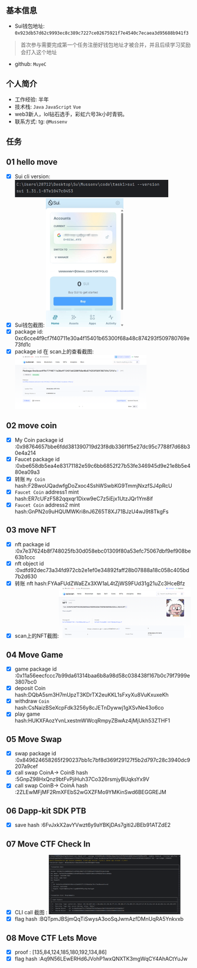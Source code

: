 ## 基本信息
- Sui钱包地址: `0x923db57d62c9993ec8c389c7227ce02675921f7e4540c7ecaea3d95688b941f3`
> 首次参与需要完成第一个任务注册好钱包地址才被合并，并且后续学习奖励会打入这个地址
- github: `MuyeC`

## 个人简介
- 工作经验: 半年
- 技术栈: `Java` `JavaScript` `Vue`
- web3新人，lol钻石选手，彩虹六号3k小时青铜。
- 联系方式: tg: `@Mussenv` 

## 任务

##   01 hello move  
- [x] Sui cli version:<img src="Sui-v.png" alt="suiVersion" style="zoom:67%;" />
- [x] Sui钱包截图: <img src="sui钱包.png" alt="suiWallet" style="zoom:47%;" />
- [x] package id: 0xc6cce4f9cf7f40711e30a4f15401b65300f68a48c874293f509780769e73fd1c
- [x] package id 在 scan上的查看截图:<img src="hellomove.png" alt="scan" style="zoom:35%;" />

##   02 move coin
- [x] My Coin package id :0x98764657bbe6fdd381390719d23f8db336f1f5e27dc95c7788f7d68b30e4a214 
- [x] Faucet package id :0xbe658db5ea4e83171182e59c6bb6852f27b53fe346945d9e21e8b5e480ea09a3 
- [x] 转账 `My Coin` hash:F2BwoUQadwfgDoZxoc4SshWSwbKG9TmmjNxzfSJ4pRcU
- [x] `Faucet Coin` address1 mint hash:ER7cUFzF582qqxqr1Dixw9eC7z5iEjx1UtzJQr1Ym8if
- [x] `Faucet Coin` address2 mint hash:GnPN2o9uHQUMWKri8nJ6Z65T8XJ71BJzU4wJ9t8TkgFs

##   03 move NFT
- [x] nft package id :0x7e37624b8f748025fb30d058ebc01309f80a53efc75067dbf9ef908be63b1ccc
- [x] nft object id :0xdfd92dec73a34fd972cb2e1ef0e34892faff28b07888a18c058c405bd7b2d630
- [x] 转账 nft  hash:FYAaFUdZWaEZx3XW1aL4tZjWS9FUd31g21uZc3HceBfz
- [x] scan上的NFT截图:<img src="nft.png" alt="scan" style="zoom:35%;" />

##   04 Move Game
- [x] game package id :0x11a56eecfccc7b99da61314baa6b8a98d58c038438f167b0c79f7999e3807bc0
- [x] deposit Coin hash:DQbA5sm3H7mUpzT3KDrTX2euKKL1sFxyXu8VuKxuxeKh
- [x] withdraw `Coin` hash:CsNaizBSeXcpFdk3256y8cJETnDywwj1gXSvNe43o6co
- [x] play game hash:HUKXFAozYvnLxestmWWcqRmpyZBwAz4jMjUkh53ZTHF1

##   05 Move Swap
- [x] swap package id :0x849624658265f290237bb1c7bf8d369f29127f5b2d797c28c3940dc9207a9cef
- [x] call swap CoinA-> CoinB  hash :5GnpZ98HxQnz9btFvPjiHuh37Co326rsmjyBUqksYx9V
- [x] call swap CoinB-> CoinA  hash :2ZLEwMFjMF2RmXFEbS2wGXZFMo9YMKinSwd6BEGGREJM

##   06 Dapp-kit SDK PTB
- [x] save hash :6FvJxkX2avYVwzt6y9aYBKjDAs7giti2JBEb91ATZdE2

##   07 Move CTF Check In
- [x] CLI call 截图 : <img src="task7.png" alt="scan" style="zoom:35%;" />
- [x] flag hash :BQTpmJBSjmQqTiSwysA3ooSqJwmAzfDMnUqRA5Ynkvxb

##   08 Move CTF Lets Move
- [x] proof : [135,84,124,185,180,192,134,86]
- [x] flag hash :Aq9N56LEwERHd6JVohP1wxQNXTK3mgWqCY4AhACtYuJw
